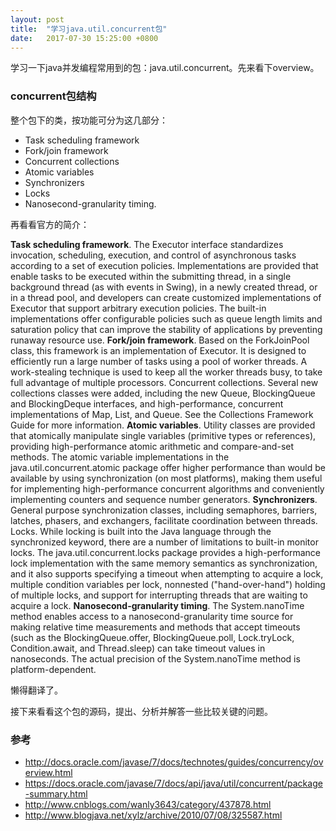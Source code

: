 ```yaml
---
layout: post
title:  "学习java.util.concurrent包"
date:   2017-07-30 15:25:00 +0800
---
```


学习一下java并发编程常用到的包：java.util.concurrent。先来看下overview。

### concurrent包结构

整个包下的类，按功能可分为这几部分：

- Task scheduling framework
- Fork/join framework
- Concurrent collections
- Atomic variables
- Synchronizers
- Locks
- Nanosecond-granularity timing.

再看看官方的简介：

**Task scheduling framework**. The Executor interface standardizes invocation, scheduling, execution, and control of asynchronous tasks according to a set of execution policies. Implementations are provided that enable tasks to be executed within the submitting thread, in a single background thread (as with events in Swing), in a newly created thread, or in a thread pool, and developers can create customized implementations of Executor that support arbitrary execution policies. The built-in implementations offer configurable policies such as queue length limits and saturation policy that can improve the stability of applications by preventing runaway resource use.
**Fork/join framework**. Based on the ForkJoinPool class, this framework is an implementation of Executor. It is designed to efficiently run a large number of tasks using a pool of worker threads. A work-stealing technique is used to keep all the worker threads busy, to take full advantage of multiple processors.
Concurrent collections. Several new collections classes were added, including the new Queue, BlockingQueue and BlockingDeque interfaces, and high-performance, concurrent implementations of Map, List, and Queue. See the Collections Framework Guide for more information.
**Atomic variables**. Utility classes are provided that atomically manipulate single variables (primitive types or references), providing high-performance atomic arithmetic and compare-and-set methods. The atomic variable implementations in the java.util.concurrent.atomic package offer higher performance than would be available by using synchronization (on most platforms), making them useful for implementing high-performance concurrent algorithms and conveniently implementing counters and sequence number generators.
**Synchronizers**. General purpose synchronization classes, including semaphores, barriers, latches, phasers, and exchangers, facilitate coordination between threads.
Locks. While locking is built into the Java language through the synchronized keyword, there are a number of limitations to built-in monitor locks. The java.util.concurrent.locks package provides a high-performance lock implementation with the same memory semantics as synchronization, and it also supports specifying a timeout when attempting to acquire a lock, multiple condition variables per lock, nonnested ("hand-over-hand") holding of multiple locks, and support for interrupting threads that are waiting to acquire a lock.
**Nanosecond-granularity timing**. The System.nanoTime method enables access to a nanosecond-granularity time source for making relative time measurements and methods that accept timeouts (such as the BlockingQueue.offer, BlockingQueue.poll, Lock.tryLock, Condition.await, and Thread.sleep) can take timeout values in nanoseconds. The actual precision of the System.nanoTime method is platform-dependent.

懒得翻译了。

接下来看看这个包的源码，提出、分析并解答一些比较关键的问题。

### 参考

- http://docs.oracle.com/javase/7/docs/technotes/guides/concurrency/overview.html
- https://docs.oracle.com/javase/7/docs/api/java/util/concurrent/package-summary.html
- http://www.cnblogs.com/wanly3643/category/437878.html
- http://www.blogjava.net/xylz/archive/2010/07/08/325587.html
